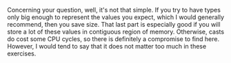 Concerning your question, well, it's not that simple. If you try to have types
only big enough to represent the values you expect, which I would generally
recommend, then you save size. That last part is especially good if you will
store a lot of these values in contiguous region of memory. Otherwise, casts do
cost some CPU cycles, so there is definitely a compromise to find here.
However, I would tend to say that it does not matter too much in these
exercises.
